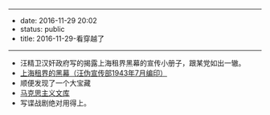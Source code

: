 - --
- date: 2016-11-29 20:02
- status: public
- title: 2016-11-29-看穿越了
- --
- 汪精卫汉奸政府写的揭露上海租界黑幕的宣传小册子，跟某党如出一辙。
- [上海租界的黑幕（汪伪宣传部1943年7月编印）](https://www.marxists.org/chinese/reference-books/shanghai1943/index.htm)
- 顺便发现了一个大宝藏
- [马克思主义文库](https://www.marxists.org/chinese/index.html)
- 写谍战剧绝对用得上。
